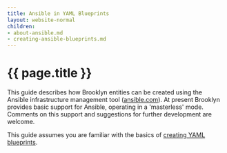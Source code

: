 ```yaml
---
title: Ansible in YAML Blueprints
layout: website-normal
children:
- about-ansible.md
- creating-ansible-blueprints.md
---
```

# {{ page.title }}

This guide describes how Brooklyn entities can be created using the Ansible infrastructure management tool
 ([ansible.com](http://ansible.com)).
At present Brooklyn provides basic support for Ansible, operating in a 'masterless' mode. 
Comments on this support and suggestions for further development are welcome.

This guide assumes you are familiar with the basics of [creating YAML blueprints](../).


